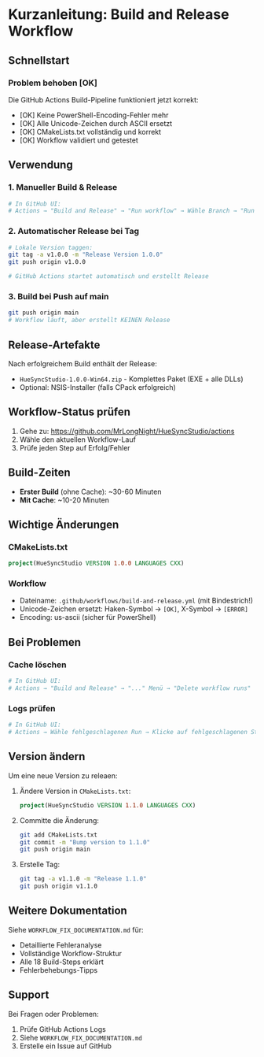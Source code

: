 # Kurzanleitung: Build and Release Workflow

## Schnellstart

### Problem behoben [OK]

Die GitHub Actions Build-Pipeline funktioniert jetzt korrekt:
- [OK] Keine PowerShell-Encoding-Fehler mehr
- [OK] Alle Unicode-Zeichen durch ASCII ersetzt
- [OK] CMakeLists.txt vollständig und korrekt
- [OK] Workflow validiert und getestet

## Verwendung

### 1. Manueller Build & Release

```bash
# In GitHub UI:
# Actions → "Build and Release" → "Run workflow" → Wähle Branch → "Run workflow"
```

### 2. Automatischer Release bei Tag

```bash
# Lokale Version taggen:
git tag -a v1.0.0 -m "Release Version 1.0.0"
git push origin v1.0.0

# GitHub Actions startet automatisch und erstellt Release
```

### 3. Build bei Push auf main

```bash
git push origin main
# Workflow läuft, aber erstellt KEINEN Release
```

## Release-Artefakte

Nach erfolgreichem Build enthält der Release:

- `HueSyncStudio-1.0.0-Win64.zip` - Komplettes Paket (EXE + alle DLLs)
- Optional: NSIS-Installer (falls CPack erfolgreich)

## Workflow-Status prüfen

1. Gehe zu: https://github.com/MrLongNight/HueSyncStudio/actions
2. Wähle den aktuellen Workflow-Lauf
3. Prüfe jeden Step auf Erfolg/Fehler

## Build-Zeiten

- **Erster Build** (ohne Cache): ~30-60 Minuten
- **Mit Cache**: ~10-20 Minuten

## Wichtige Änderungen

### CMakeLists.txt
```cmake
project(HueSyncStudio VERSION 1.0.0 LANGUAGES CXX)
```

### Workflow
- Dateiname: `.github/workflows/build-and-release.yml` (mit Bindestrich!)
- Unicode-Zeichen ersetzt: Haken-Symbol → `[OK]`, X-Symbol → `[ERROR]`
- Encoding: us-ascii (sicher für PowerShell)

## Bei Problemen

### Cache löschen
```bash
# In GitHub UI:
# Actions → "Build and Release" → "..." Menü → "Delete workflow runs"
```

### Logs prüfen
```bash
# In GitHub UI:
# Actions → Wähle fehlgeschlagenen Run → Klicke auf fehlgeschlagenen Step
```

## Version ändern

Um eine neue Version zu releaen:

1. Ändere Version in `CMakeLists.txt`:
   ```cmake
   project(HueSyncStudio VERSION 1.1.0 LANGUAGES CXX)
   ```

2. Committe die Änderung:
   ```bash
   git add CMakeLists.txt
   git commit -m "Bump version to 1.1.0"
   git push origin main
   ```

3. Erstelle Tag:
   ```bash
   git tag -a v1.1.0 -m "Release 1.1.0"
   git push origin v1.1.0
   ```

## Weitere Dokumentation

Siehe `WORKFLOW_FIX_DOCUMENTATION.md` für:
- Detaillierte Fehleranalyse
- Vollständige Workflow-Struktur
- Alle 18 Build-Steps erklärt
- Fehlerbehebungs-Tipps

## Support

Bei Fragen oder Problemen:
1. Prüfe GitHub Actions Logs
2. Siehe `WORKFLOW_FIX_DOCUMENTATION.md`
3. Erstelle ein Issue auf GitHub
